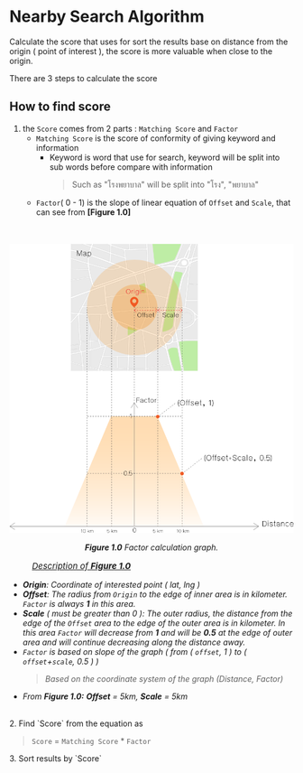 # Nearby Search Algorithm

Calculate the score that uses for sort the results base on distance from the origin ( point of interest ), the score is more valuable when close to the origin.

There are 3 steps to calculate the score

## How to find score

1. the `Score` comes from 2 parts : `Matching Score` and `Factor`
    * `Matching Score` is the score of conformity of giving keyword and information
        - Keyword is word that use for search, keyword will be split into sub words before compare with information
            > Such as "โรงพยาบาล" will be split into "โรง", "พยาบาล" 
    * `Factor`( 0 - 1) is the slope of linear equation of `Offset` and `Scale`, that can see from **[Figure 1.0]**
<br><br><br>
<p align="center"><img src="../../static/image/fator_algorithm.png" /></p>
<em><p align="center"><b>Figure 1.0</b> Factor calculation graph.</p></em>
<p style="padding-left:40px; font-size:15px;"><i><u>Description of <b>Figure 1.0</b></u></i><p>
</p>
<i>
<ul style="list-style-type:square font-size:15px;">
    <li><b>Origin</b>: Coordinate of interested point ( lat, lng )</li>
    <li><b>Offset</b>: The radius from <code>Origin</code> to the edge of inner area is in kilometer. <code>Factor</code> is always <b>1</b> in this area.</li>
    <li><b>Scale</b> ( must be greater than 0 ): The outer radius, the distance from the edge of the <code>Offset</code> area to the edge of the outer area is in kilometer. In this area <code>Factor</code> will decrease from <b>1</b> and will be <b>0.5</b> at the edge of outer area and will continue decreasing along the distance away.
    <li><code>Factor</code> is based on slope of the graph ( from ( <code>offset</code>, 1 ) to ( <code>offset</code>+<code>scale</code>, 0.5 ) )
    <blockquote style="font-size: 14px;">Based on the coordinate system of the graph (Distance, Factor)</blockquote></li>
    <li>From <b>Figure 1.0:</b> <b>Offset</b> = 5km, <b>Scale</b> = 5km</li>
</ul>
</i>
<br>
2. Find `Score` from the equation as
<blockquote><code>Score</code> = <code>Matching Score</code> * <code>Factor</code></blockquote>
3. Sort results by `Score`
